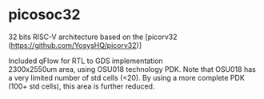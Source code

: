 # picosoc32
32 bits RISC-V architecture based on the [picorv32 (https://github.com/YosysHQ/picorv32)]   

Included qFlow for RTL to GDS implementation   
2300x2550um area, using OSU018 technology PDK. Note that OSU018 has a very limited number of std cells (<20). By using a more complete PDK (100+ std cells), this area is further reduced.   
